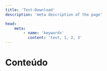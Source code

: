```yaml
---
title: 'Test-Download'
description: 'meta description of the page'

head:
    meta:
        - name: 'keywords'
          content: 'test, 1, 2, 3'
---
```


# Conteúdo
